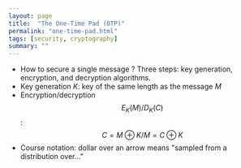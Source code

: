 ```yaml
---
layout: page
title:  "The One-Time Pad (OTP)"
permalink: "one-time-pad.html"
tags: [security, cryptography]
summary: ""
---
```



* How to secure a single message ? Three steps: key generation, encryption,
  and decryption algorithms.
* Key generation *K*: key of the same length as the message *M*
* Encryption/decryption $$E_K(M) / D_K(C)$$: $$C = M \oplus K / M = C \oplus K$$
* Course notation: dollar over an arrow means "sampled from a distribution over..."
